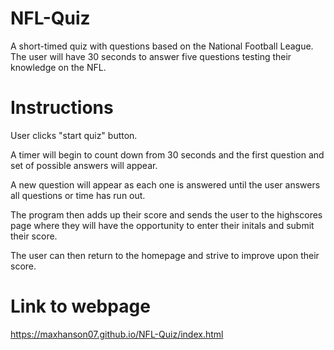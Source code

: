 # NFL-Quiz
A short-timed quiz with questions based on the National Football League. The user will have 30 seconds to answer five questions testing their knowledge on the NFL.

# Instructions

User clicks "start quiz" button.

A timer will begin to count down from 30 seconds and the first question and set of possible answers will appear. 

A new question will appear as each one is answered until the user answers all questions or time has run out.

The program then adds up their score and sends the user to the highscores page where they will have the opportunity to enter their initals and submit their score.

The user can then return to the homepage and strive to improve upon their score.

# Link to webpage

https://maxhanson07.github.io/NFL-Quiz/index.html